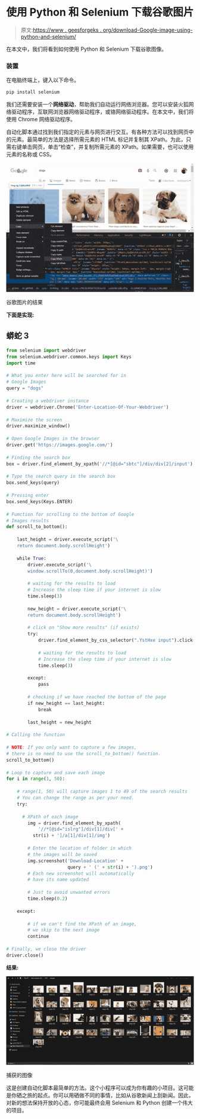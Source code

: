 # 使用 Python 和 Selenium 下载谷歌图片

> 原文:[https://www . geesforgeks . org/download-Google-image-using-python-and-selenium/](https://www.geeksforgeeks.org/download-google-image-using-python-and-selenium/)

在本文中，我们将看到如何使用 Python 和 Selenium 下载谷歌图像。

### 装置

在电脑终端上，键入以下命令。

```py
pip install selenium
```

我们还需要安装一个**网络驱动**，帮助我们自动运行网络浏览器。您可以安装火狐网络驱动程序，互联网浏览器网络驱动程序，或铬网络驱动程序。在本文中，我们将使用 Chrome 网络驱动程序。

自动化脚本通过找到我们指定的元素与网页进行交互。有各种方法可以找到网页中的元素。最简单的方法是选择所需元素的 HTML 标记并复制其 XPath。为此，只需右键单击网页，单击“检查”，并复制所需元素的 XPath。如果需要，也可以使用元素的名称或 CSS。

![](img/037199931cb389868b801d1a26569db0.png)

谷歌图片的结果

**下面是实现:**

## 蟒蛇 3

```py
from selenium import webdriver
from selenium.webdriver.common.keys import Keys
import time

# What you enter here will be searched for in
# Google Images
query = "dogs"

# Creating a webdriver instance
driver = webdriver.Chrome('Enter-Location-Of-Your-Webdriver')

# Maximize the screen
driver.maximize_window()

# Open Google Images in the browser
driver.get('https://images.google.com/')

# Finding the search box
box = driver.find_element_by_xpath('//*[@id="sbtc"]/div/div[2]/input')

# Type the search query in the search box
box.send_keys(query)

# Pressing enter
box.send_keys(Keys.ENTER)

# Fumction for scrolling to the bottom of Google
# Images results
def scroll_to_bottom():

    last_height = driver.execute_script('\
    return document.body.scrollHeight')

    while True:
        driver.execute_script('\
        window.scrollTo(0,document.body.scrollHeight)')

        # waiting for the results to load
        # Increase the sleep time if your internet is slow
        time.sleep(3)

        new_height = driver.execute_script('\
        return document.body.scrollHeight')

        # click on "Show more results" (if exists)
        try:
            driver.find_element_by_css_selector(".YstHxe input").click()

            # waiting for the results to load
            # Increase the sleep time if your internet is slow
            time.sleep(3)

        except:
            pass

        # checking if we have reached the bottom of the page
        if new_height == last_height:
            break

        last_height = new_height

# Calling the function

# NOTE: If you only want to capture a few images,
# there is no need to use the scroll_to_bottom() function.
scroll_to_bottom()

# Loop to capture and save each image
for i in range(1, 50):

    # range(1, 50) will capture images 1 to 49 of the search results
    # You can change the range as per your need.
    try:

      # XPath of each image
        img = driver.find_element_by_xpath(
            '//*[@id="islrg"]/div[1]/div[' +
          str(i) + ']/a[1]/div[1]/img')

        # Enter the location of folder in which
        # the images will be saved
        img.screenshot('Download-Location' +  
                       query + ' (' + str(i) + ').png')
        # Each new screenshot will automatically
        # have its name updated

        # Just to avoid unwanted errors
        time.sleep(0.2)

    except:

        # if we can't find the XPath of an image,
        # we skip to the next image
        continue

# Finally, we close the driver
driver.close()
```

**结果:**

![](img/86caa795071b8c8447f2d4364b96900f.png)

捕获的图像

这是创建自动化脚本最简单的方法。这个小程序可以成为你有趣的小项目。这可能是你硒之旅的起点。你可以用硒做不同的事情，比如从谷歌新闻上刮新闻。因此，对新的想法保持开放的心态，你可能最终会用 Selenium 和 Python 创建一个伟大的项目。